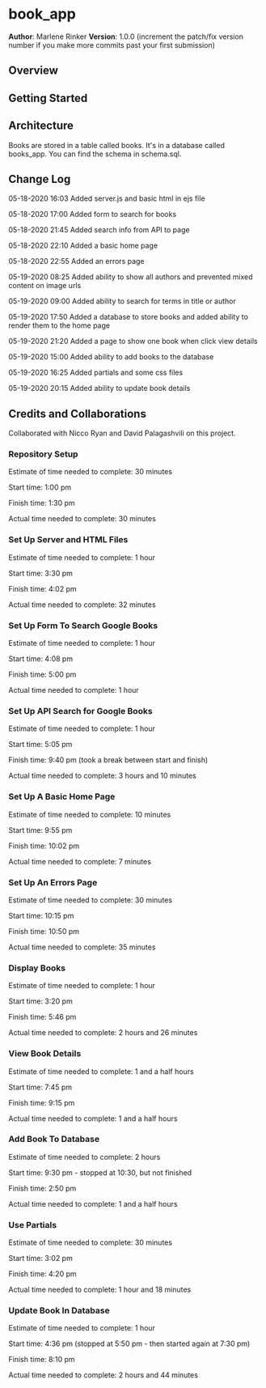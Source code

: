 # book_app
**Author**: Marlene Rinker
**Version**: 1.0.0 (increment the patch/fix version number if you make more commits past your first submission)

## Overview
<!-- This application is server which provides data for the City Explorer application. It will allow users to search for a location, then present a map and interesting information about the area. This will be done using data from APIs that my server fetches and manages. -->

## Getting Started
<!-- What are the steps that a user must take in order to build this app on their own machine and get it running? -->

## Architecture
Books are stored in a table called books. It's in a database called books_app. You can find the schema in schema.sql.

## Change Log
<!-- Use this area to document the iterative changes made to your application as each feature is successfully implemented. Use time stamps. Here's an examples: -->

05-18-2020 16:03 Added server.js and basic html in ejs file 

05-18-2020 17:00 Added form to search for books

05-18-2020 21:45 Added search info from API to page

05-18-2020 22:10 Added a basic home page

05-18-2020 22:55 Added an errors page

05-19-2020 08:25 Added ability to show all authors and prevented mixed content on image urls

05-19-2020 09:00 Added ability to search for terms in title or author

05-19-2020 17:50 Added a database to store books and added ability to render them to the home page

05-19-2020 21:20 Added a page to show one book when click view details

05-19-2020 15:00 Added ability to add books to the database

05-19-2020 16:25 Added partials and some css files

05-19-2020 20:15 Added ability to update book details



## Credits and Collaborations 
Collaborated with Nicco Ryan and David Palagashvili on this project.


### Repository Setup

Estimate of time needed to complete: 30 minutes

Start time: 1:00 pm

Finish time: 1:30 pm

Actual time needed to complete: 30 minutes


### Set Up Server and HTML Files
Estimate of time needed to complete: 1 hour

Start time: 3:30 pm

Finish time: 4:02 pm

Actual time needed to complete: 32 minutes


### Set Up Form To Search Google Books
Estimate of time needed to complete: 1 hour

Start time: 4:08 pm

Finish time: 5:00 pm

Actual time needed to complete: 1 hour

### Set Up API Search for Google Books
Estimate of time needed to complete: 1 hour

Start time: 5:05 pm

Finish time: 9:40 pm (took a break between start and finish)

Actual time needed to complete: 3 hours and 10 minutes

### Set Up A Basic Home Page
Estimate of time needed to complete: 10 minutes

Start time: 9:55 pm

Finish time: 10:02 pm

Actual time needed to complete: 7 minutes

### Set Up An Errors Page
Estimate of time needed to complete: 30 minutes

Start time: 10:15 pm

Finish time: 10:50 pm

Actual time needed to complete: 35 minutes

### Display Books
Estimate of time needed to complete: 1 hour

Start time: 3:20 pm

Finish time: 5:46 pm

Actual time needed to complete: 2 hours and 26 minutes

### View Book Details
Estimate of time needed to complete: 1 and a half hours

Start time: 7:45 pm

Finish time: 9:15 pm

Actual time needed to complete: 1 and a half hours

### Add Book To Database
Estimate of time needed to complete: 2 hours

Start time: 9:30 pm - stopped at 10:30, but not finished

Finish time: 2:50 pm

Actual time needed to complete: 1 and a half hours

### Use Partials 
Estimate of time needed to complete: 30 minutes

Start time: 3:02 pm

Finish time: 4:20 pm

Actual time needed to complete: 1 hour and 18 minutes

### Update Book In Database
Estimate of time needed to complete: 1 hour

Start time: 4:36 pm (stopped at 5:50 pm - then started again at 7:30 pm)

Finish time: 8:10 pm

Actual time needed to complete: 2 hours and 44 minutes
